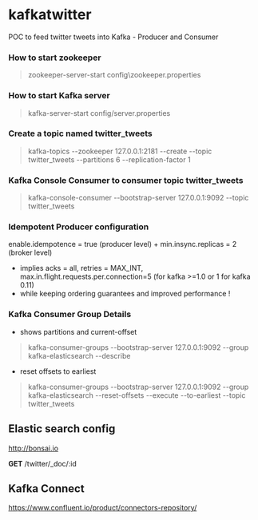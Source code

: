 # kafkatwitter
POC to feed twitter tweets into Kafka - Producer and Consumer

### How to start zookeeper
> zookeeper-server-start config\zookeeper.properties

### How to start Kafka server
> kafka-server-start config/server.properties

### Create a topic named twitter_tweets
> kafka-topics --zookeeper 127.0.0.1:2181 --create --topic twitter_tweets --partitions 6 --replication-factor 1

### Kafka Console Consumer to consumer topic twitter_tweets
> kafka-console-consumer --bootstrap-server 127.0.0.1:9092 --topic twitter_tweets

### Idempotent Producer configuration
 enable.idempotence = true (producer level) + min.insync.replicas = 2 (broker level)
- implies acks = all, retries = MAX_INT, max.in.flight.requests.per.connection=5 (for kafka >=1.0 or 1 for kafka 0.11)
- while keeping ordering guarantees and improved performance ! 

### Kafka Consumer Group Details 
- shows partitions and current-offset

>kafka-consumer-groups --bootstrap-server 127.0.0.1:9092  --group kafka-elasticsearch --describe


- reset offsets to earliest

>kafka-consumer-groups --bootstrap-server 127.0.0.1:9092 --group kafka-elasticsearch --reset-offsets --execute --to-earliest --topic twitter_tweets

## Elastic search config

http://bonsai.io

**GET** /twitter/_doc/:id

## Kafka Connect
https://www.confluent.io/product/connectors-repository/
